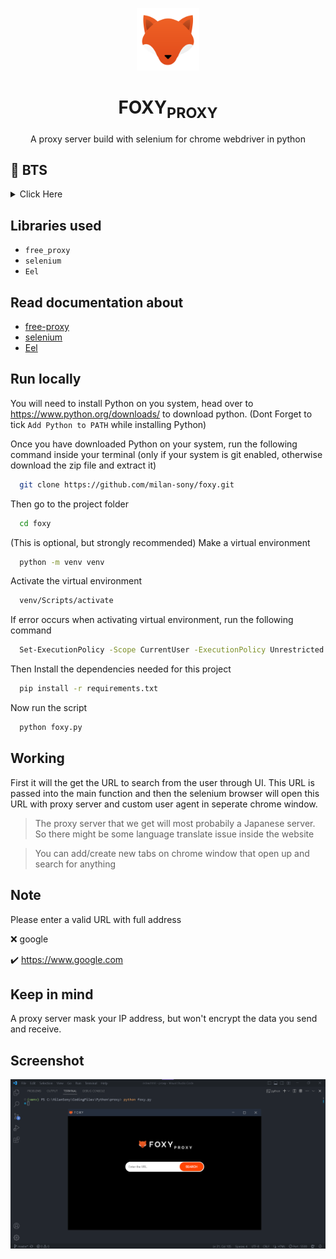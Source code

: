 <p align="center">
    <img width="100" src="./web/fox-icon.png" alt="Icon">
</p>

<h1 align="center">
  FOXY<sub>PROXY</sub>
</h1>

<p align="center">A proxy server build with selenium for chrome webdriver in python</p>

## 💭 BTS

<details>
  <summary>Click Here</summary>
I recently saw an article on <a href="https://medium.com/">Medium</a> about how to make a proxy server of our own. After reading the <a href="https://thesocialproxy.medium.com/making-a-proxy-server-in-selenium-the-ultimate-guide-ee8b8a09f222">article</a> I got a basic idea of how to build one. First I tought to build it by scrapping all the free proxies available and also apply the concept of rotating proxies then pass it to the selenium webdriver. Trust me! most of the free proxies availabe out there are not working and most of them won't works with google too. Scrapping all the proxies available then getting the working one was very time consuming. So I search whether there is any libray for getting free proxies. After some searches I found one named <a href="https://pypi.org/project/free-proxy/">free-proxy</a> I added this library to my code, it gave working proxies and the library also has many parameters, this helps me to find proxies that works with google. Then I created custom options for the Selenium webdriver for chrome and pass the proxy to it, then solved the problems faced by the web driver like stoping the chrome from automatically closin, remote allow origins, accept insecure certificates etc. With Eel-python library I build a UI to enter the URL to search.

There are many websites out there that provies free proxies like <a href="https://www.croxyproxy.com/">croxyproxy</a>, but I just wanted to bulid one for myself :)
</details>

## Libraries used

- `free_proxy`
- `selenium`
- `Eel`

## Read documentation about

- <a href = "https://pypi.org/project/free-proxy/">free-proxy</a>
- <a href = "https://selenium-python.readthedocs.io/">selenium</a>
- <a href = "https://pypi.org/project/Eel/">Eel</a>

## Run locally

You will need to install Python on you system, head over to https://www.python.org/downloads/ to download python.
(Dont Forget to tick `Add Python to PATH` while installing Python)

Once you have downloaded Python on your system, 
run the following command inside your terminal (only if your system is git enabled, otherwise download the zip file and extract it)

```bash
  git clone https://github.com/milan-sony/foxy.git
```

Then go to the project folder

```bash
  cd foxy
```

(This is optional, but strongly recommended) Make a virtual environment

```bash
  python -m venv venv
```

Activate the virtual environment

```bash
  venv/Scripts/activate
```

If error occurs when activating virtual environment, run the following command

```bash
  Set-ExecutionPolicy -Scope CurrentUser -ExecutionPolicy Unrestricted
```

Then Install the dependencies needed for this project

```bash
  pip install -r requirements.txt
```

Now run the script

```bash
  python foxy.py
```

## Working

First it will the get the URL to search from the user through UI. This URL is passed into the main function and then the selenium browser will open this URL with proxy server and custom user agent in seperate chrome window.

> The proxy server that we get will most probabily a Japanese server. So there might be some language translate issue inside the website

> You can add/create new tabs on chrome window that open up and search for anything

## Note

Please enter a valid URL with full address

❌ google

✔️ https://www.google.com

## Keep in mind

A proxy server mask your IP address, but won't encrypt the data you send and receive.

## Screenshot

<img src="./assets/Screenshot.png">
